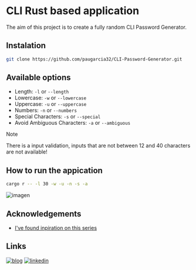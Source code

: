 # CLI Rust based application

The aim of this project is to create a fully random CLI Password Generator.


## Instalation

```bash
git clone https://github.com/paugarcia32/CLI-Password-Generator.git
```

## Available options

- Length: `-l` or `--length`
- Lowercase: `-w` or `--lowercase`
- Uppercase: `-u` or `--uppercase`
- Numbers: `-n` or `--numbers`
- Special Characters: `-s` or `--special`
- Avoid Ambiguous Characters: `-a` or `--ambiguous`

> [!note]
> There is a input validation, inputs that are not between 12 and 40 characters are not available!


## How to run the appication

```bash
cargo r -- -l 30 -w -u -n -s -a
```

![imagen](https://github.com/paugarcia32/CLI-Password-Generator/assets/37461446/dad077ee-97ee-444b-a741-4fb418363ccc)


## Acknowledgements

 - [I've found inpiration on this series](https://youtube.com/playlist?list=PLW2c3-Qmm1JJ-zYzLCz-uvdZl8GE6H3f_&si=qlKr75Ie8eJeJH2k)

## Links
[![blog](https://img.shields.io/badge/my_portfolio-000?style=for-the-badge&logo=ko-fi&logoColor=white)](https://www.itodyssey.dev/)
[![linkedin](https://img.shields.io/badge/linkedin-0A66C2?style=for-the-badge&logo=linkedin&logoColor=white)](https://www.linkedin.com/in/paugarcia32/)
